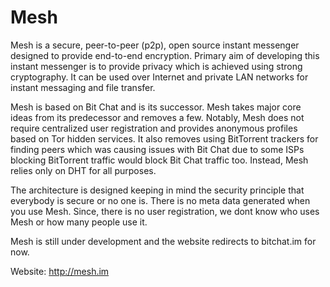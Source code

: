 # Mesh
Mesh is a secure, peer-to-peer (p2p), open source instant messenger designed to provide end-to-end encryption. Primary aim of developing this instant messenger is to provide privacy which is achieved using strong cryptography. It can be used over Internet and private LAN networks for instant messaging and file transfer. 

Mesh is based on Bit Chat and is its successor. Mesh takes major core ideas from its predecessor and removes a few. Notably, Mesh does not require centralized user registration and provides anonymous profiles based on Tor hidden services. It also removes using BitTorrent trackers for finding peers which was causing issues with Bit Chat due to some ISPs blocking BitTorrent traffic would block Bit Chat traffic too. Instead, Mesh relies only on DHT for all purposes.

The architecture is designed keeping in mind the security principle that everybody is secure or no one is. There is no meta data generated when you use Mesh. Since, there is no user registration, we dont know who uses Mesh or how many people use it.

Mesh is still under development and the website redirects to bitchat.im for now.

Website: http://mesh.im
